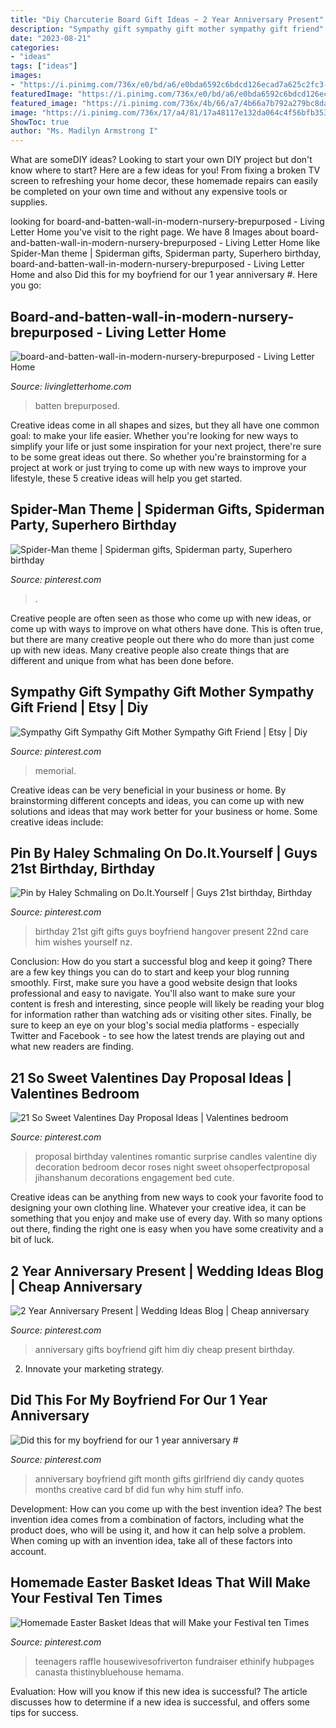 ```yaml
---
title: "Diy Charcuterie Board Gift Ideas ~ 2 Year Anniversary Present"
description: "Sympathy gift sympathy gift mother sympathy gift friend"
date: "2023-08-21"
categories:
- "ideas"
tags: ["ideas"]
images:
- "https://i.pinimg.com/736x/e0/bd/a6/e0bda6592c6bdcd126ecad7a625c2fc3--nd-birthday-birthday-wishes.jpg"
featuredImage: "https://i.pinimg.com/736x/e0/bd/a6/e0bda6592c6bdcd126ecad7a625c2fc3--nd-birthday-birthday-wishes.jpg"
featured_image: "https://i.pinimg.com/736x/4b/66/a7/4b66a7b792a279bc8da8c4df8107c2ed.jpg"
image: "https://i.pinimg.com/736x/17/a4/81/17a48117e132da064c4f56bfb35358a0--dessert-tables-spider-man.jpg"
ShowToc: true
author: "Ms. Madilyn Armstrong I"
---
```



What are someDIY ideas?
Looking to start your own DIY project but don't know where to start? Here are a few ideas for you! From fixing a broken TV screen to refreshing your home decor, these homemade repairs can easily be completed on your own time and without any expensive tools or supplies.

	

		
looking for board-and-batten-wall-in-modern-nursery-brepurposed - Living Letter Home you've visit to the right page. We have 8 Images about board-and-batten-wall-in-modern-nursery-brepurposed - Living Letter Home like Spider-Man theme | Spiderman gifts, Spiderman party, Superhero birthday, board-and-batten-wall-in-modern-nursery-brepurposed - Living Letter Home and also Did this for my boyfriend for our 1 year anniversary #. Here you go:
		
    
## Board-and-batten-wall-in-modern-nursery-brepurposed - Living Letter Home

<img loading=lazy src="https://www.livingletterhome.com/wp-content/uploads/2021/01/board-and-batten-wall-in-modern-nursery-brepurposed.png" onerror="this.onerror=null;this.src='https://tse1.mm.bing.net/th?id=OIP.82UrTEFQJEX9rNQuU6wSVAHaLH&amp;pid=15.1';" alt="board-and-batten-wall-in-modern-nursery-brepurposed - Living Letter Home">

_Source: livingletterhome.com_

>batten brepurposed. 

	

Creative ideas come in all shapes and sizes, but they all have one common goal: to make your life easier. Whether you're looking for new ways to simplify your life or just some inspiration for your next project, there're sure to be some great ideas out there. So whether you're brainstorming for a project at work or just trying to come up with new ways to improve your lifestyle, these 5 creative ideas will help you get started.

    
## Spider-Man Theme | Spiderman Gifts, Spiderman Party, Superhero Birthday

<img loading=lazy src="https://i.pinimg.com/736x/17/a4/81/17a48117e132da064c4f56bfb35358a0--dessert-tables-spider-man.jpg" onerror="this.onerror=null;this.src='https://tse1.mm.bing.net/th?id=OIP.mGaLdgzoQzlyaT8JuOhMSgDIEs&amp;pid=15.1';" alt="Spider-Man theme | Spiderman gifts, Spiderman party, Superhero birthday">

_Source: pinterest.com_

>. 

	

Creative people are often seen as those who come up with new ideas, or come up with ways to improve on what others have done. This is often true, but there are many creative people out there who do more than just come up with new ideas. Many creative people also create things that are different and unique from what has been done before.

    
## Sympathy Gift Sympathy Gift Mother Sympathy Gift Friend | Etsy | Diy

<img loading=lazy src="https://i.pinimg.com/736x/4b/66/a7/4b66a7b792a279bc8da8c4df8107c2ed.jpg" onerror="this.onerror=null;this.src='https://tse3.mm.bing.net/th?id=OIP.iWBwHfDuRhaJ_OA40Nao-AHaLk&amp;pid=15.1';" alt="Sympathy Gift Sympathy Gift Mother Sympathy Gift Friend | Etsy | Diy">

_Source: pinterest.com_

>memorial. 

	

Creative ideas can be very beneficial in your business or home. By brainstorming different concepts and ideas, you can come up with new solutions and ideas that may work better for your business or home. Some creative ideas include:

    
## Pin By Haley Schmaling On Do.It.Yourself | Guys 21st Birthday, Birthday

<img loading=lazy src="https://i.pinimg.com/736x/e0/bd/a6/e0bda6592c6bdcd126ecad7a625c2fc3--nd-birthday-birthday-wishes.jpg" onerror="this.onerror=null;this.src='https://tse4.mm.bing.net/th?id=OIP.NCJotP4J_OBdVLQ3YAU34QHaJ3&amp;pid=15.1';" alt="Pin by Haley Schmaling on Do.It.Yourself | Guys 21st birthday, Birthday">

_Source: pinterest.com_

>birthday 21st gift gifts guys boyfriend hangover present 22nd care him wishes yourself nz. 

	

Conclusion: How do you start a successful blog and keep it going?
There are a few key things you can do to start and keep your blog running smoothly. First, make sure you have a good website design that looks professional and easy to navigate. You'll also want to make sure your content is fresh and interesting, since people will likely be reading your blog for information rather than watching ads or visiting other sites. Finally, be sure to keep an eye on your blog's social media platforms - especially Twitter and Facebook - to see how the latest trends are playing out and what new readers are finding.

    
## 21 So Sweet Valentines Day Proposal Ideas | Valentines Bedroom

<img loading=lazy src="https://i.pinimg.com/736x/93/8a/e1/938ae15b4b085f4d157360d071287412.jpg" onerror="this.onerror=null;this.src='https://tse1.mm.bing.net/th?id=OIP.yuqmzT6Dvrm4viOGAFeiZwHaLG&amp;pid=15.1';" alt="21 So Sweet Valentines Day Proposal Ideas | Valentines bedroom">

_Source: pinterest.com_

>proposal birthday valentines romantic surprise candles valentine diy decoration bedroom decor roses night sweet ohsoperfectproposal jihanshanum decorations engagement bed cute. 

	

Creative ideas can be anything from new ways to cook your favorite food to designing your own clothing line. Whatever your creative idea, it can be something that you enjoy and make use of every day. With so many options out there, finding the right one is easy when you have some creativity and a bit of luck.

    
## 2 Year Anniversary Present | Wedding Ideas Blog | Cheap Anniversary

<img loading=lazy src="https://i.pinimg.com/736x/62/80/d4/6280d4eb55716c6c4360783f06cc0c72---year-anniversary-wedding-anniversary-gifts.jpg" onerror="this.onerror=null;this.src='https://tse2.mm.bing.net/th?id=OIP.W9Uvo26BkLS83_D8HXNn-QHaJ3&amp;pid=15.1';" alt="2 Year Anniversary Present | Wedding Ideas Blog | Cheap anniversary">

_Source: pinterest.com_

>anniversary gifts boyfriend gift him diy cheap present birthday. 

	

2. Innovate your marketing strategy.

    
## Did This For My Boyfriend For Our 1 Year Anniversary #

<img loading=lazy src="https://i.pinimg.com/736x/e3/7a/c2/e37ac2e5d73710ef7e04520e21e1416d.jpg" onerror="this.onerror=null;this.src='https://tse1.mm.bing.net/th?id=OIP.iyM7KTki8sgj-o0yLw2ozwHaNJ&amp;pid=15.1';" alt="Did this for my boyfriend for our 1 year anniversary #">

_Source: pinterest.com_

>anniversary boyfriend gift month gifts girlfriend diy candy quotes months creative card bf did fun why him stuff info. 

	

Development: How can you come up with the best invention idea?
The best invention idea comes from a combination of factors, including what the product does, who will be using it, and how it can help solve a problem. When coming up with an invention idea, take all of these factors into account.

    
## Homemade Easter Basket Ideas That Will Make Your Festival Ten Times

<img loading=lazy src="https://i.pinimg.com/736x/d1/8d/1a/d18d1a24c9886c7e41787e65da3514ec.jpg" onerror="this.onerror=null;this.src='https://tse1.mm.bing.net/th?id=OIP.9tCMkwJvAiBItk0lKd87mAHaJ6&amp;pid=15.1';" alt="Homemade Easter Basket Ideas that will Make your Festival ten Times">

_Source: pinterest.com_

>teenagers raffle housewivesofriverton fundraiser ethinify hubpages canasta thistinybluehouse hemama. 

	

Evaluation: How will you know if this new idea is successful?
The article discusses how to determine if a new idea is successful, and offers some tips for success.

